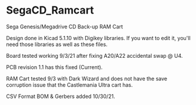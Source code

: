 # SegaCD_Ramcart
 Sega Genesis/Megadrive CD Back-up RAM Cart

 Design done in Kicad 5.1.10 with Digikey libraries. If you want to edit it, you'll need those libraries as well as these files.

 Board tested working 9/3/21 after fixing A20/A22 accidental swap @ U4.

 PCB revision 1.1 has this fixed (Current).

 RAM Cart tested 9/3 with Dark Wizard and does not have the save corruption issue that the Castlemania Ultra cart has.

 CSV Format BOM & Gerbers added 10/30/21.
